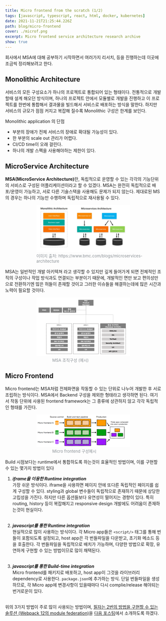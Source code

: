 ```yaml
---
title: Micro frontend from the scratch (1/2)
tags: [javascript, typescript, react, html, docker, kubernetes]
date: 2021-11-21T21:25:44.226Z
path: blog/micro-frontend
cover: ./microf.png
excerpt: Micro frontend service architecture research archive
show: true
---
```

회사에서 MSA에 대해 공부하기 시작하면서 여러가지 리서치,  등을 진행하는데 이곳에 조금씩 정리해보려고 한다.

## Monolithic Architecture
서비스의 모든 구성요소가 하나의 프로젝트로 통합되어 있는 형태이다. 전통적으로 개발할때 설계 해오던 방식이며, 하나의 프로젝트 안에서 모듈별로 개발을 진행하고 이 프로젝트를 한번에 통합해서 결과물을 빌드해서 서비스로 배포하는 방식을 말한다. 하지만 서비스의 규모가 점점 커지고 복잡해 질수록 Monolithic 구성은 한계를 보인다.

Monolithic application 의 단점
- 부분의 장애가 전체 서비스의 장애로 확대될 가능성이 있다.
- 한 부분의 scale out 관리가 어렵다.
- CI/CD time이 오래 걸린다.
- 하나의 개발 스펙을 사용해야하는 제한이 있다.

## MicroService Architecture
<strong>MSA(MicroService Architecture)</strong>란, 독립적으로 운영할 수 있는 각각의 기능단위의 서비스로 구성된 어플리케이션이라고 할 수 있겠다. MSA는 완전히 독립적으로 배포/운영이 가능하고, 서로 다른 기술스택을 사용해도 문제가 되지 않는다.
제대로된 MS의 경우는 하나의 기능만 수행하며 독립적으로 재사용될 수 있다.

<div style="width: 60%;margin-bottom: 15px; margin-left:auto; margin-right: auto;">
<img src="./mono-vs-msa.png"/>
<div style="width:400px;margin-left:auto; margin-right: auto;font-size:13px; color:#8b9196">이미지 출처: https://www.bmc.com/blogs/microservices-architecture</div>
</div>

MSA는 일반적인 개발 아키텍쳐 라고 생각할 수 있지만 깊게 들어가게 되면 전체적인 조직의 구성이나 작업 방식과도 연결되는 부분이기 때문에, 개발적인 면만 보고 편의성만으로 전환하기엔 많은 허들이 존재할 것이고 그러한 이슈들을 해결하는데에 많은 시간과 노력이 필요할 것이다.
<div style="width: 60%;margin-bottom: 15px; margin-left:auto; margin-right: auto;">
  <img src="./organization.png"/>
  <div style="width:200px;margin-left:auto; margin-right: auto;font-size:13px;color:#8b9196">MSA 조직구성 (예시)</div>
</div>

## Micro Frontend
Micro frontend는 MSA처럼 전체화면을 작동할 수 있는 단위로 나누어 개발한 후 서로 조립하는 방식이다. MSA에서 Backend 구성을 제외한 형태라고 생각하면 된다. 여기서 작동 단위에 사용된 frontend framework는 그 종류에 상관하지 않고 각각 독립적인 형태를 가진다.
<div style="width: 60%;margin-bottom: 15px; margin-left:auto; margin-right: auto;">
  <img src="./mf-ci.png"/>
  <div style="width:200px;margin-left:auto; margin-right: auto;font-size:13px;color:#8b9196">Micro frontend 구성예시</div>
</div>

Build 시점보다는 runtime에서 통합하도록 하는것이 효율적인 방법이며, 이를 구현할 수 있는 몇가지 방법이 있다
1. <i><b>iframe을 이용한 Runtime integration</b></i><br/>
  가장 쉬운 방식이다. iframe을 사용하면 페이지 안에 또다른 독립적인 페이지를 쉽게 구성할 수 있다. styling과 global 변수들이 독립적으로 존재하기 때문에 상당한 고립성을 가진다. 하지만 다른 옵션들보다 유연성이 떨어지는 경향이 있다. 특히 routing, history 등이 복잡해지고 responsive design 개발에도 어려움이 존재하는것이 현실이다.
  <br/><br/>
2. <i><b>javascript를 통한 Runtime integration</b></i><br/>
    현실적으로 많이 사용하는 방식이다. 각 Micro app들은 `<script/>` 태그를 통해 번들이 포함되도록 설정되고, host app은 각 번들파일을 다운받고, 초기화 메소드 등을 호출한다. 각 번들파일을 독립적으로 배치가 가능하며, 다양한 방법으로 확장, 유연하게 구현할 수 있는 방법이므로 많이 채택된다.
<br/><br/>

3. <i><b>javascript를 통한 Build-time integration</b></i><br/>
Micro frontend를 패키지로 배포하고, host app이 그것을 라이브러리 dependency로 사용한다. `package.json`에 추가하는 방식. 단일 번들파일을 생성하므로, 각 Micro app에 변경사항이 있을때마다 다시 complie/release 해야되는 번거로운이 있다.

<br/>
위의 3가지 방법이 주로 많이 사용되는 방법이며, <u>필자는 2번의 방법을 구현할 수 있는 솔루션 (Webpack 12의 module federation)</u>을 <a href="/blog/micro-frontend2">다음 포스팅</a>에서 소개하도록 하겠다.
<br/><br/>
